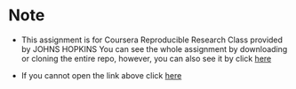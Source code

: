 Note
==========

 * This assignment is for Coursera Reproducible Research Class provided by JOHNS HOPKINS 
   You can see the whole assignment by downloading or cloning the entire repo, however, 
   you can also see it by click [here](http://rpubs.com/yelangya3826850/Reproducible_ResearchPeer_Assignment1)

 * If you cannot open the link above click [here](http://yelangya3826850.github.io/RepData_PeerAssessment1)
